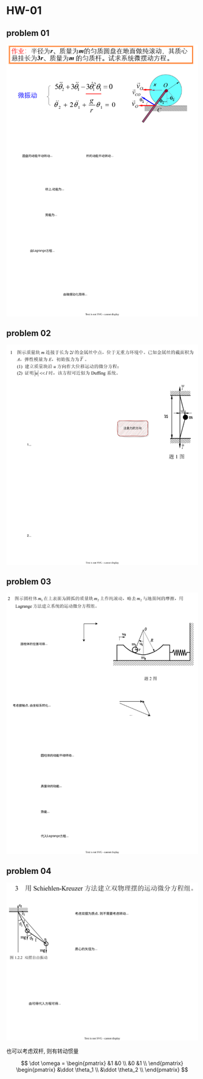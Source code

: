 # HW-01

## problem 01

![](HW-01-01.drawio.svg)

## problem 02

![](HW-01-02.drawio.svg)

## problem 03

![](HW-01-03.drawio.svg)

## problem 04

![](HW-01-04.drawio.svg)

也可以考虑双杆, 则有转动惯量

$$
\dot \omega = \begin{pmatrix}
&1 &0 \\
&0 &1 \\
\end{pmatrix} \begin{pmatrix}
&\ddot \theta_1 \\
&\ddot \theta_2 \\
\end{pmatrix}
$$
